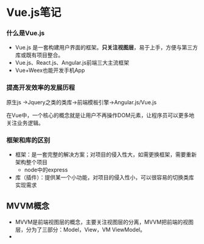 # Vue.js笔记

### 什么是Vue.js

- Vue.js 是一套构建用户界面的框架。**只关注视图层**，易于上手，方便与第三方库或既有项目整合。
- Vue.js、React.js、Angular.js前端三大主流框架
- Vue+Weex也能开发手机App

### 提高开发效率的发展历程

原生js ->Jquery之类的类库->前端模板引擎->Angular.js/Vue.js

在Vue中，一个核心的概念就是让用户不再操作DOM元素，让程序员可以更多地关注业务逻辑。

### 框架和库的区别

+ 框架：是一套完整的解决方案；对项目的侵入性大，如需更换框架，需要重新架构整个项目
  - node中的express
+ 库（插件）：提供某一个小功能，对项目的侵入性小，可以很容易的切换类库实现需求

## MVVM概念

+ MVVM是前端视图层的概念，主要关注视图层的分离，MVVM把前端的视图层，分为了三部分：Model，View，VM ViewModel。
+ 



